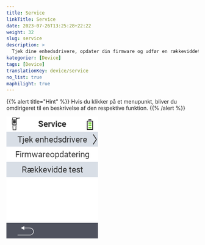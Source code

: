 ```yaml
---
title: Service
linkTitle: Service
date: 2023-07-26T13:25:28+22:22
weight: 32
slug: service
description: >
  Tjek dine enhedsdrivere, opdater din firmware og udfør en rækkeviddetest
kategorier: [Device]
tags: [Device]
translationKey: device/service
no_list: true
maphilight: true
---
```

{{% alert title="Hint" %}}
Hvis du klikker på et menupunkt, bliver du omdirigeret til en beskrivelse af den respektive funktion.
{{% /alert %}}

<img src="menu.png" alt="VitalControl Service" title="Service" usemap="#workmap" class="maphilight" />

<map name="workmap">
  <area shape="rect" coords="2,42,238,82" alt="Check device drivers" title="Instruktionerne til at tjekke dine enhedsdrivere kan findes her&#10;Museklik: åbn dokumentation" href="/da/docs/diagnosis/hardware/">
  <area shape="rect" coords="2,82,238,122" alt="Firmware update" title="Instruktionerne til at opdatere din firmware kan findes her&#10;Museklik: åbn dokumentation" href="/da/docs/firmware/update/">
  <area shape="rect" coords="2,122,238,162" alt="Range test" title="Instruktionerne til at udføre en rækkeviddetest kan findes her&#10;Museklik: åbn dokumentation" href="/da/docs/diagnosis/rfid-scan/">

  <area shape="rect" coords="2,282,120,319" alt="Back" title="Hop tilbage på niveau&#10;Museklik: åbn dokumentation" href="/da/docs/device/">
</map>
